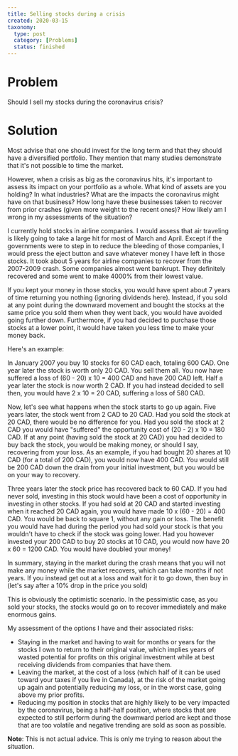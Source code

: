 ```yaml
---
title: Selling stocks during a crisis
created: 2020-03-15
taxonomy:
  type: post
  category: [Problems]
  status: finished
---
```


# Problem
Should I sell my stocks during the coronavirus crisis?

# Solution
Most advise that one should invest for the long term and that they should have a diversified portfolio. They mention that many studies demonstrate that it's not possible to time the market.

However, when a crisis as big as the coronavirus hits, it's important to assess its impact on your portfolio as a whole. What kind of assets are you holding? In what industries? What are the impacts the coronavirus might have on that business? How long have these businesses taken to recover from prior crashes (given more weight to the recent ones)? How likely am I wrong in my assessments of the situation?

I currently hold stocks in airline companies. I would assess that air traveling is likely going to take a large hit for most of March and April. Except if the governments were to step in to reduce the bleeding of those companies, I would press the eject button and save whatever money I have left in those stocks. It took about 5 years for airline companies to recover from the 2007-2009 crash. Some companies almost went bankrupt. They definitely recovered and some went to make 4000% from their lowest value.

If you kept your money in those stocks, you would have spent about 7 years of time returning you nothing (ignoring dividends here). Instead, if you sold at any point during the downward movement and bought the stocks at the same price you sold them when they went back, you would have avoided going further down. Furthermore, if you had decided to purchase those stocks at a lower point, it would have taken you less time to make your money back.

Here's an example:

In January 2007 you buy 10 stocks for 60 CAD each, totaling 600 CAD. One year later the stock is worth only 20 CAD. You sell them all. You now have suffered a loss of (60 - 20) x 10 = 400 CAD and have 200 CAD left. Half a year later the stock is now worth 2 CAD. If you had instead decided to sell then, you would have 2 x 10 = 20 CAD, suffering a loss of 580 CAD.

Now, let's see what happens when the stock starts to go up again. Five years later, the stock went from 2 CAD to 20 CAD. Had you sold the stock at 20 CAD, there would be no difference for you. Had you sold the stock at 2 CAD you would have "suffered" the opportunity cost of (20 - 2) x 10 = 180 CAD. If at any point (having sold the stock at 20 CAD) you had decided to buy back the stock, you would be making money, or should I say, recovering from your loss. As an example, if you had bought 20 shares at 10 CAD (for a total of 200 CAD), you would now have 400 CAD. You would still be 200 CAD down the drain from your initial investment, but you would be on your way to recovery.

Three years later the stock price has recovered back to 60 CAD. If you had never sold, investing in this stock would have been a cost of opportunity in investing in other stocks. If you had sold at 20 CAD and started investing when it reached 20 CAD again, you would have made 10 x (60 - 20) = 400 CAD. You would be back to square 1, without any gain or loss. The benefit you would have had during the period you had sold your stock is that you wouldn't have to check if the stock was going lower. Had you however invested your 200 CAD to buy 20 stocks at 10 CAD, you would now have 20 x 60 = 1200 CAD. You would have doubled your money!

In summary, staying in the market during the crash means that you will not make any money while the market recovers, which can take months if not years. If you instead get out at a loss and wait for it to go down, then buy in (let's say after a 10% drop in the price you sold)

This is obviously the optimistic scenario. In the pessimistic case, as you sold your stocks, the stocks would go on to recover immediately and make enormous gains.

My assessment of the options I have and their associated risks:
* Staying in the market and having to wait for months or years for the stocks I own to return to their original value, which implies years of wasted potential for profits on this original investment while at best receiving dividends from companies that have them.
* Leaving the market, at the cost of a loss (which half of it can be used toward your taxes if you live in Canada), at the risk of the market going up again and potentially reducing my loss, or in the worst case, going above my prior profits.
* Reducing my position in stocks that are highly likely to be very impacted by the coronavirus, being a half-half position, where stocks that are expected to still perform during the downward period are kept and those that are too volatile and negative trending are sold as soon as possible.


**Note**: This is not actual advice. This is only me trying to reason about the situation.
